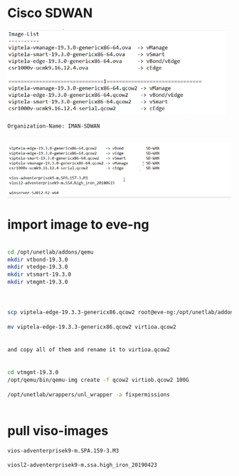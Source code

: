 # Cisco SDWAN
![image-name](img/1.png)

```
Organization-Name: IMAN-SDWAN


```

![order](img/2.png)


# import image to eve-ng

```sh

cd /opt/unetlab/addons/qemu
mkdir vtbond-19.3.0
mkdir vtedge-19.3.0
mkdir vtsmart-19.3.0
mkdir vtmgmt-19.3.0



scp viptela-edge-19.3.3-genericx86.qcow2 root@eve-ng:/opt/unetlab/addons/qemu/vtbond-19.3.0

mv viptela-edge-19.3.3-genericx86.qcow2 virtioa.qcow2


and copy all of them and rename it to virtioa.qcow2


cd vtmgmt-19.3.0
/opt/qemu/bin/qemu-img create -f qcow2 virtiob.qcow2 100G

/opt/unetlab/wrappers/unl_wrapper -a fixpermissions



```


# pull viso-images

```
vios-adventerprisek9-m.SPA.159-3.M3

viosl2-adventerprisek9-m.ssa.high_iron_20190423

```